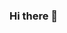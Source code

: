 ### Hi there 👋

<!--
**oOBoniOo/oOBoniOo** is a ✨ _special_ ✨ repository because its `README.md` (this file) appears on your GitHub profile.



- 🌱 I’m currently learning Big Data, Machine learning, Web development...
- 📫 How to reach me: boni85@gmail.com / https://www.linkedin.com/in/danielbonillo/
- 😄 Pronouns: ...
- ⚡ Fun fact: ...
-->
